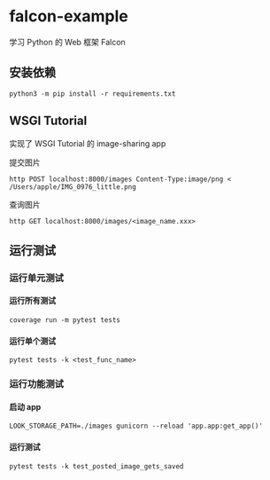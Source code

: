 # falcon-example

学习 Python 的 Web 框架 Falcon

## 安装依赖

```
python3 -m pip install -r requirements.txt
```


## WSGI Tutorial

实现了 WSGI Tutorial 的 image-sharing app

提交图片

```shell
http POST localhost:8000/images Content-Type:image/png < /Users/apple/IMG_0976_little.png
```

查询图片

```shell
http GET localhost:8000/images/<image_name.xxx>
```


## 运行测试


### 运行单元测试 

#### 运行所有测试

```shell
coverage run -m pytest tests
```

#### 运行单个测试

```shell
pytest tests -k <test_func_name>
```

### 运行功能测试

#### 启动 app

```shell
LOOK_STORAGE_PATH=./images gunicorn --reload 'app.app:get_app()'
```

#### 运行测试

```shell
pytest tests -k test_posted_image_gets_saved
```
